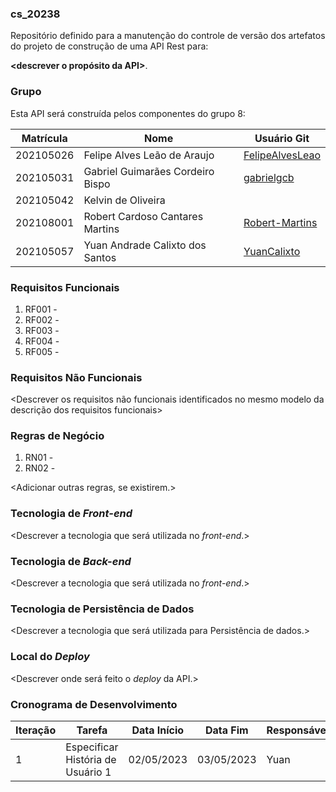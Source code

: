 ### cs_20238
Repositório definido para a manutenção do controle de versão dos artefatos do projeto de construção de uma API Rest para:

**<descrever o propósito da API>**.

### Grupo
Esta API será construída pelos componentes do grupo 8:

|Matrícula|Nome|Usuário Git|
|---|---|---|
|202105026|Felipe Alves Leão de Araujo|[FelipeAlvesLeao](https://github.com/FelipeAlvesLeao)|
|202105031|Gabriel Guimarães Cordeiro Bispo|[gabrielgcb](https://github.com/gabrielgcb)|
|202105042|Kelvin de Oliveira|[]()|
|202108001|Robert Cardoso Cantares Martins|[Robert-Martins](https://github.com/Robert-Martins)|
|202105057|Yuan Andrade Calixto dos Santos|[YuanCalixto](https://github.com/YuanCalixto)|

### Requisitos Funcionais
1. RF001 - <descrever>
2. RF002 - <descrever>
3. RF003 - <descrever>
3. RF004 - <descrever>
3. RF005 - <descrever>

### Requisitos Não Funcionais
<Descrever os requisitos não funcionais identificados no mesmo modelo da descrição dos requisitos funcionais>

### Regras de Negócio
1. RN01 - <descrever>
2. RN02 - <descrever>

<Adicionar outras regras, se existirem.>

### Tecnologia de _Front-end_
<Descrever a tecnologia que será utilizada no _front-end_.>

### Tecnologia de _Back-end_
<Descrever a tecnologia que será utilizada no _front-end_.>

### Tecnologia de Persistência de Dados
<Descrever a tecnologia que será utilizada para Persistência de dados.>

### Local do _Deploy_
<Descrever onde será feito o _deploy_ da API.>

### Cronograma de Desenvolvimento

|Iteração|Tarefa|Data Início|Data Fim|Responsável|Situação|
|---|---|---|---|---|---|
|1|Especificar História de Usuário 1|02/05/2023|03/05/2023|Yuan|Programada|
